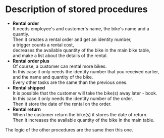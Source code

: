 # Description of stored procedures 
- **Rental order**  
It needs employee's and customer's name, the bike's name and a quantiy.  
Then it creates a rental order and get an identity number,  
a trigger counts a rental cost,  
decreases the available quantity of the bike in the main bike table,  
and make a list about the details of the rental.
- **Rental order plus**  
Of course, a customer can rental more bikes.  
In this case it only needs the identity number that you received earlier, and the name and quantity of the bike.  
Every other tasks are the same than the previous ones.
- **Rental shipped**  
It is possible that the customer will take the bike(s) away later - book.  
In this case it only needs the identity number of the order.  
Then it store the date of the rental on the order.
- **Rental return**  
When the customer return the bike(s) it stores the date of return.  
Then it increases the available quantity of the bike in the main table.  

The logic of the other procedures are the same then this one.
